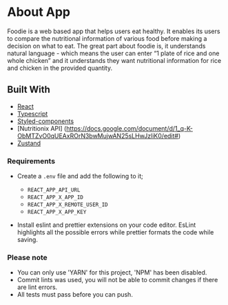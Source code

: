 # About App

Foodie is a web based app that helps users eat healthy. It enables its users to compare the nutritional information of various food before making a decision on what to eat. The great part about foodie is, it understands natural language - which means the user can enter “1 plate of rice and one whole chicken” and it understands they want nutritional information for rice and chicken in the provided quantity.

## Built With

- [React](https://github.com/facebook/react)
- [Typescript](https://github.com/microsoft/TypeScript)
- [Styled-components](https://github.com/styled-components/styled-components)
- [Nutritionix API] (https://docs.google.com/document/d/1_q-K-ObMTZvO0qUEAxROrN3bwMujwAN25sLHwJzliK0/edit#)
- [Zustand](https://github.com/pmndrs/zustand)

### Requirements

- Create a `.env` file and add the following to it;

  - `REACT_APP_API_URL`
  - `REACT_APP_X_APP_ID`
  - `REACT_APP_X_REMOTE_USER_ID`
  - `REACT_APP_X_APP_KEY`

- Install eslint and prettier extensions on your code editor.
  EsLint highlights all the possible errors while prettier formats the code while saving.

### Please note

- You can only use 'YARN' for this project, 'NPM' has been disabled.
- Commit lints was used, you will not be able to commit changes if there are lint errors.
- All tests must pass before you can push.
